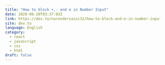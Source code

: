 ```yaml
---
title: "How to block +,- and e in Number Input"
date: 2020-06-20T03:37:03Z
link: https://dev.to/narendersaini32/how-to-block-and-e-in-number-input-1hoe?utm_medium=RSS&utm_source=news.12bit.vn
site: dev.to
language: English
category:
  - react
  - javascript
  - css
  - html
draft: false
---
```

